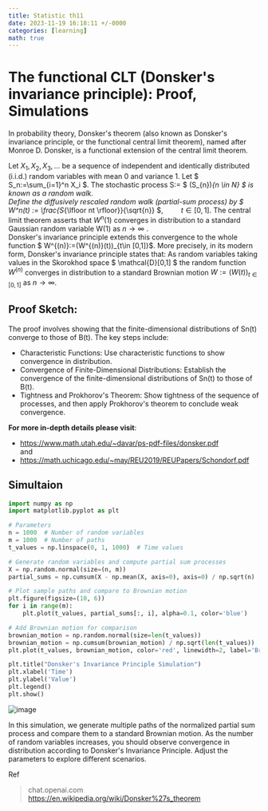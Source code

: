 ```yaml
---
title: Statistic th11
date: 2023-11-19 16:18:11 +/-0000
categories: [learning]
math: true
---
```


# The functional CLT (Donsker's invariance principle): Proof, Simulations


In probability theory, Donsker's theorem (also known as Donsker's invariance principle, or the functional central limit theorem), named after Monroe D. Donsker, is a functional extension of the central limit theorem.

Let $X_1, X_2, X_3, \ldots$ be a sequence of independent and identically distributed (i.i.d.) random variables with mean 0 and variance 1. Let  $ S_n:=\sum_{i=1}^n X_i $.
The stochastic process S:= $ (S_{n})_{n \in N} $ is known as a random walk. <br>
Define the diffusively rescaled random walk (partial-sum process) by $ W^n(t) := \frac{S_{\lfloor nt \rfloor}}{\sqrt{n}} $, $\qquad t\in [0,1]$.
The central limit theorem asserts that $W^n(1)$ converges in distribution to a standard Gaussian random variable W(1) as $n\to \infty$ .  <br>
Donsker's invariance principle extends this convergence to the whole function $ W^{(n)}:=(W^{(n)}(t))_{t\in [0,1]}$. More precisely, in its modern form, Donsker's invariance principle states that: As random variables taking values in the Skorokhod space 
$ \mathcal{D}[0,1] $ the random function $W^{(n)}$ converges in distribution to a standard Brownian motion $W:=(W(t))_{t\in [0,1]}$ as $n\to \infty$. 

## Proof Sketch:
The proof involves showing that the finite-dimensional distributions of Sn(t) converge to those of B(t). The key steps include:

+ Characteristic Functions: Use characteristic functions to show convergence in distribution.
+ Convergence of Finite-Dimensional Distributions: Establish the convergence of the finite-dimensional distributions of Sn(t) to those of B(t).
+ Tightness and Prokhorov's Theorem: Show tightness of the sequence of processes, and then apply Prokhorov's theorem to conclude weak convergence.

**For more in-depth details please visit**: <br>
+ https://www.math.utah.edu/~davar/ps-pdf-files/donsker.pdf <br>
  and <br>
+ https://math.uchicago.edu/~may/REU2019/REUPapers/Schondorf.pdf

## Simultaion 
```python
import numpy as np
import matplotlib.pyplot as plt

# Parameters
n = 1000  # Number of random variables
m = 1000  # Number of paths
t_values = np.linspace(0, 1, 1000)  # Time values

# Generate random variables and compute partial sum processes
X = np.random.normal(size=(n, m))
partial_sums = np.cumsum(X - np.mean(X, axis=0), axis=0) / np.sqrt(n)

# Plot sample paths and compare to Brownian motion
plt.figure(figsize=(10, 6))
for i in range(m):
    plt.plot(t_values, partial_sums[:, i], alpha=0.1, color='blue')

# Add Brownian motion for comparison
brownian_motion = np.random.normal(size=len(t_values))
brownian_motion = np.cumsum(brownian_motion) / np.sqrt(len(t_values))
plt.plot(t_values, brownian_motion, color='red', linewidth=2, label='Brownian Motion')

plt.title("Donsker's Invariance Principle Simulation")
plt.xlabel('Time')
plt.ylabel('Value')
plt.legend()
plt.show()
```

![image](https://github.com/Cheroberous/cheroberous.github.io/assets/102479391/c24736cb-bdc3-4945-ba31-4d53606699ae) <br>

In this simulation, we generate multiple paths of the normalized partial sum process and compare them to a standard Brownian motion. As the number of random variables increases, you should observe convergence in distribution according to Donsker's Invariance Principle. Adjust the parameters to explore different scenarios.

Ref
>chat.openai.com <br>
>https://en.wikipedia.org/wiki/Donsker%27s_theorem














